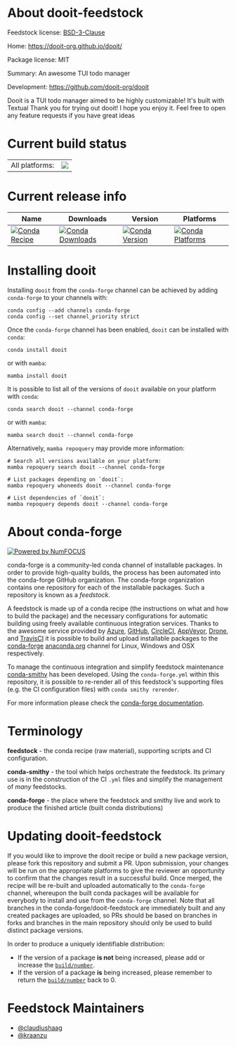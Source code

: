 About dooit-feedstock
=====================

Feedstock license: [BSD-3-Clause](https://github.com/conda-forge/dooit-feedstock/blob/main/LICENSE.txt)

Home: https://dooit-org.github.io/dooit/

Package license: MIT

Summary: An awesome TUI todo manager

Development: https://github.com/dooit-org/dooit

Dooit is a TUI todo manager aimed to be highly customizable!
It's built with Textual
Thank you for trying out dooit! I hope you enjoy it.
Feel free to open any feature requests if you have great ideas

Current build status
====================


<table><tr><td>All platforms:</td>
    <td>
      <a href="https://dev.azure.com/conda-forge/feedstock-builds/_build/latest?definitionId=24260&branchName=main">
        <img src="https://dev.azure.com/conda-forge/feedstock-builds/_apis/build/status/dooit-feedstock?branchName=main">
      </a>
    </td>
  </tr>
</table>

Current release info
====================

| Name | Downloads | Version | Platforms |
| --- | --- | --- | --- |
| [![Conda Recipe](https://img.shields.io/badge/recipe-dooit-green.svg)](https://anaconda.org/conda-forge/dooit) | [![Conda Downloads](https://img.shields.io/conda/dn/conda-forge/dooit.svg)](https://anaconda.org/conda-forge/dooit) | [![Conda Version](https://img.shields.io/conda/vn/conda-forge/dooit.svg)](https://anaconda.org/conda-forge/dooit) | [![Conda Platforms](https://img.shields.io/conda/pn/conda-forge/dooit.svg)](https://anaconda.org/conda-forge/dooit) |

Installing dooit
================

Installing `dooit` from the `conda-forge` channel can be achieved by adding `conda-forge` to your channels with:

```
conda config --add channels conda-forge
conda config --set channel_priority strict
```

Once the `conda-forge` channel has been enabled, `dooit` can be installed with `conda`:

```
conda install dooit
```

or with `mamba`:

```
mamba install dooit
```

It is possible to list all of the versions of `dooit` available on your platform with `conda`:

```
conda search dooit --channel conda-forge
```

or with `mamba`:

```
mamba search dooit --channel conda-forge
```

Alternatively, `mamba repoquery` may provide more information:

```
# Search all versions available on your platform:
mamba repoquery search dooit --channel conda-forge

# List packages depending on `dooit`:
mamba repoquery whoneeds dooit --channel conda-forge

# List dependencies of `dooit`:
mamba repoquery depends dooit --channel conda-forge
```


About conda-forge
=================

[![Powered by
NumFOCUS](https://img.shields.io/badge/powered%20by-NumFOCUS-orange.svg?style=flat&colorA=E1523D&colorB=007D8A)](https://numfocus.org)

conda-forge is a community-led conda channel of installable packages.
In order to provide high-quality builds, the process has been automated into the
conda-forge GitHub organization. The conda-forge organization contains one repository
for each of the installable packages. Such a repository is known as a *feedstock*.

A feedstock is made up of a conda recipe (the instructions on what and how to build
the package) and the necessary configurations for automatic building using freely
available continuous integration services. Thanks to the awesome service provided by
[Azure](https://azure.microsoft.com/en-us/services/devops/), [GitHub](https://github.com/),
[CircleCI](https://circleci.com/), [AppVeyor](https://www.appveyor.com/),
[Drone](https://cloud.drone.io/welcome), and [TravisCI](https://travis-ci.com/)
it is possible to build and upload installable packages to the
[conda-forge](https://anaconda.org/conda-forge) [anaconda.org](https://anaconda.org/)
channel for Linux, Windows and OSX respectively.

To manage the continuous integration and simplify feedstock maintenance
[conda-smithy](https://github.com/conda-forge/conda-smithy) has been developed.
Using the ``conda-forge.yml`` within this repository, it is possible to re-render all of
this feedstock's supporting files (e.g. the CI configuration files) with ``conda smithy rerender``.

For more information please check the [conda-forge documentation](https://conda-forge.org/docs/).

Terminology
===========

**feedstock** - the conda recipe (raw material), supporting scripts and CI configuration.

**conda-smithy** - the tool which helps orchestrate the feedstock.
                   Its primary use is in the construction of the CI ``.yml`` files
                   and simplify the management of *many* feedstocks.

**conda-forge** - the place where the feedstock and smithy live and work to
                  produce the finished article (built conda distributions)


Updating dooit-feedstock
========================

If you would like to improve the dooit recipe or build a new
package version, please fork this repository and submit a PR. Upon submission,
your changes will be run on the appropriate platforms to give the reviewer an
opportunity to confirm that the changes result in a successful build. Once
merged, the recipe will be re-built and uploaded automatically to the
`conda-forge` channel, whereupon the built conda packages will be available for
everybody to install and use from the `conda-forge` channel.
Note that all branches in the conda-forge/dooit-feedstock are
immediately built and any created packages are uploaded, so PRs should be based
on branches in forks and branches in the main repository should only be used to
build distinct package versions.

In order to produce a uniquely identifiable distribution:
 * If the version of a package **is not** being increased, please add or increase
   the [``build/number``](https://docs.conda.io/projects/conda-build/en/latest/resources/define-metadata.html#build-number-and-string).
 * If the version of a package **is** being increased, please remember to return
   the [``build/number``](https://docs.conda.io/projects/conda-build/en/latest/resources/define-metadata.html#build-number-and-string)
   back to 0.

Feedstock Maintainers
=====================

* [@claudiushaag](https://github.com/claudiushaag/)
* [@kraanzu](https://github.com/kraanzu/)

